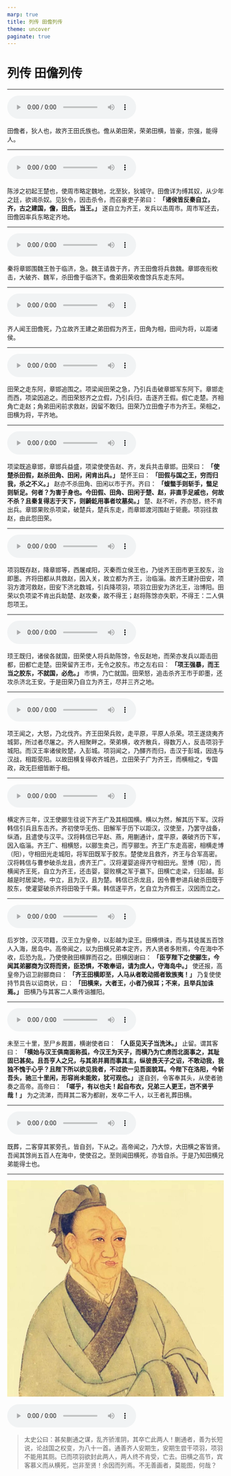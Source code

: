 ```yaml
---
marp: true
title: 列传 田儋列传
theme: uncover
paginate: true
---
```


# 列传 田儋列传

---

![](assets/audios/094/1.mp3)

田儋者，狄人也，故齐王田氏族也。儋从弟田荣，荣弟田横，皆豪，宗强，能得人。

---

![](assets/audios/094/2.mp3)

陈涉之初起王楚也，使周市略定魏地，北至狄，狄城守。田儋详为缚其奴，从少年之廷，欲谒杀奴。见狄令，因击杀令，而召豪吏子弟曰： __「诸侯皆反秦自立，齐，古之建国，儋，田氏，当王。」__ 遂自立为齐王，发兵以击周市。周市军还去，田儋因率兵东略定齐地。

---

![](assets/audios/094/3.mp3)

秦将章邯围魏王咎于临济，急。魏王请救于齐，齐王田儋将兵救魏。章邯夜衔枚击，大破齐、魏军，杀田儋于临济下。儋弟田荣收儋馀兵东走东阿。

---

![](assets/audios/094/4.mp3)

齐人闻王田儋死，乃立故齐王建之弟田假为齐王，田角为相，田间为将，以距诸侯。

---

![](assets/audios/094/5.mp3)

田荣之走东阿，章邯追围之。项梁闻田荣之急，乃引兵击破章邯军东阿下。章邯走而西，项梁因追之。而田荣怒齐之立假，乃引兵归，击逐齐王假。假亡走楚。齐相角亡走赵；角弟田闲前求救赵，因留不敢归。田荣乃立田儋子市为齐王。荣相之，田横为将，平齐地。

---

![](assets/audios/094/6.mp3)

项梁既追章邯，章邯兵益盛，项梁使使告赵、齐，发兵共击章邯。田荣曰： __「使楚杀田假，赵杀田角、田闲，闲肯出兵。」__ 楚怀王曰： __「田假与国之王，穷而归我，杀之不义。」__ 赵亦不杀田角、田闲以市于齐。齐曰： __「蝮螫手则斩手，螫足则斩足。何者？为害于身也。今田假、田角、田闲于楚、赵，非直手足戚也，何故不杀？且秦复得志于天下，则齮龁用事者坟墓矣。」__ 楚、赵不听，齐亦怒，终不肯出兵。章邯果败杀项梁，破楚兵，楚兵东走，而章邯渡河围赵于钜鹿。项羽往救赵，由此怨田荣。

---

![](assets/audios/094/7.mp3)

项羽既存赵，降章邯等，西屠咸阳，灭秦而立侯王也，乃徙齐王田市更王胶东，治即墨。齐将田都从共救赵，因入关，故立都为齐王，治临淄。故齐王建孙田安，项羽方渡河救赵，田安下济北数城，引兵降项羽，项羽立田安为济北王，治博阳。田荣以负项梁不肯出兵助楚、赵攻秦，故不得王；赵将陈馀亦失职，不得王：二人俱怨项王。

---

![](assets/audios/094/8.mp3)

顼王既归，诸侯各就国，田荣使人将兵助陈馀，令反赵地，而荣亦发兵以距击田都，田都亡走楚。田荣留齐王市，无令之胶东。市之左右曰： __「项王强暴，而王当之胶东，不就国，必危。」__ 市惧，乃亡就国。田荣怒，追击杀齐王市于即墨，还攻杀济北王安。于是田荣乃自立为齐王，尽并三齐之地。

---

![](assets/audios/094/9.mp3)

项王闻之，大怒，乃北伐齐。齐王田荣兵败，走平原，平原人杀荣。项王遂烧夷齐城郭，所过者尽屠之。齐人相聚畔之。荣弟横，收齐散兵，得数万人，反击项羽于城阳。而汉王率诸侯败楚，入彭城。项羽闻之，乃醳齐而归，击汉于彭城，因连与汉战，相距荥阳。以故田横复得收齐城邑，立田荣子广为齐王，而横相之，专国政，政无巨细皆断于相。

---

![](assets/audios/094/10.mp3)

横定齐三年，汉王使郦生往说下齐王广及其相国横。横以为然，解其历下军。汉将韩信引兵且东击齐。齐初使华无伤、田解军于历下以距汉，汉使至，乃罢守战备，纵酒，且遣使与汉平。汉将韩信已平赵、燕，用蒯通计，度平原，袭破齐历下军，因入临淄。齐王广、相横怒，以郦生卖己，而亨郦生。齐王广东走高密，相横走博（阳），守相田光走城阳，将军田既军于胶东。楚使龙且救齐，齐王与合军高密。汉将韩信与曹参破杀龙且，虏齐王广。汉将灌婴追得齐守相田光。至博（阳），而横闻齐王死，自立为齐王，还击婴，婴败横之军于嬴下。田横亡走梁，归彭越。彭越是时居梁地，中立，且为汉，且为楚。韩信已杀龙且，因令曹参进兵破杀田既于胶东，使灌婴破杀齐将田吸于千乘。韩信遂平齐，乞自立为齐假王，汉因而立之。

---

![](assets/audios/094/11.mp3)

后岁馀，汉灭项籍，汉王立为皇帝，以彭越为梁王。田横惧诛，而与其徒属五百馀人入海，居岛中。高帝闻之，以为田横兄弟本定齐，齐人贤者多附焉，今在海中不收，后恐为乱，乃使使赦田横罪而召之。田横因谢曰： __「臣亨陛下之使郦生，今闻其弟郦商为汉将而贤，臣恐惧，不敢奉诏，请为庶人，守海岛中。」__ 使还报，高皇帝乃诏卫尉郦商曰： __「齐王田横即至，人马从者敢动摇者致族夷！」__ 乃复使使持节具告以诏商状，曰： __「田横来，大者王，小者乃侯耳；不来，且举兵加诛焉。」__ 田横乃与其客二人乘传诣雒阳。

---

![](assets/audios/094/12.mp3)

未至三十里，至尸乡厩置，横谢使者曰： __「人臣见天子当洗沐。」__ 止留。谓其客曰： __「横始与汉王俱南面称孤，今汉王为天子，而横乃为亡虏而北面事之，其耻固已甚矣。且吾亨人之兄，与其弟并肩而事其主，纵彼畏天子之诏，不敢动我，我独不愧于心乎？且陛下所以欲见我者，不过欲一见吾面貌耳。今陛下在洛阳，今斩吾头，驰三十里闲，形容尚未能败，犹可观也。」__ 遂自刭，令客奉其头，从使者驰奏之高帝。高帝曰： __「嗟乎，有以也夫！起自布衣，兄弟三人更王，岂不贤乎哉！」__ 为之流涕，而拜其二客为都尉，发卒二千人，以王者礼葬田横。

---

![](assets/audios/094/13.mp3)

既葬，二客穿其冢旁孔，皆自刭，下从之。高帝闻之，乃大惊，大田横之客皆贤。吾闻其馀尚五百人在海中，使使召之。至则闻田横死，亦皆自杀。于是乃知田横兄弟能得士也。

---

![bg left](assets/images/simaqian.jpg)

![](assets/audios/094/14.mp3)

> 太史公曰：甚矣蒯通之谋，乱齐骄淮阴，其卒亡此两人！蒯通者，善为长短说，论战国之权变，为八十一首。通善齐人安期生，安期生尝干项羽，项羽不能用其厕。已而项羽欲封此两人，两人终不肯受，亡去。田横之高节，宾客慕义而从横死，岂非至贤！余因而列焉。不无善画者，莫能图，何哉？